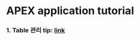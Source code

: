 # APEX application tutorial

### 1. Table 관리 tip: [link](https://github.com/odpkorea2020/APEX_tutorial/edit/master/table_manage_tip.md)
